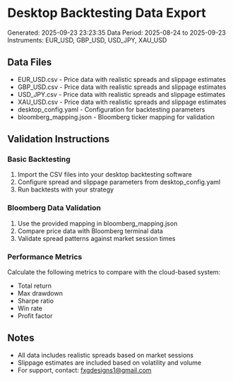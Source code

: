 # Desktop Backtesting Data Export
Generated: 2025-09-23 23:23:35
Data Period: 2025-08-24 to 2025-09-23
Instruments: EUR_USD, GBP_USD, USD_JPY, XAU_USD

## Data Files
- EUR_USD.csv - Price data with realistic spreads and slippage estimates
- GBP_USD.csv - Price data with realistic spreads and slippage estimates
- USD_JPY.csv - Price data with realistic spreads and slippage estimates
- XAU_USD.csv - Price data with realistic spreads and slippage estimates
- desktop_config.yaml - Configuration for backtesting parameters
- bloomberg_mapping.json - Bloomberg ticker mapping for validation

## Validation Instructions

### Basic Backtesting
1. Import the CSV files into your desktop backtesting software
2. Configure spread and slippage parameters from desktop_config.yaml
3. Run backtests with your strategy

### Bloomberg Data Validation
1. Use the provided mapping in bloomberg_mapping.json
2. Compare price data with Bloomberg terminal data
3. Validate spread patterns against market session times

### Performance Metrics
Calculate the following metrics to compare with the cloud-based system:
- Total return
- Max drawdown
- Sharpe ratio
- Win rate
- Profit factor

## Notes
- All data includes realistic spreads based on market sessions
- Slippage estimates are included based on volatility and volume
- For support, contact: fxgdesigns1@gmail.com

